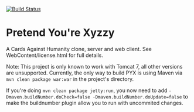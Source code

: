 [![Build Status](http://eleria.de:8081/job/PretendYourXyzzy/badge/icon)](http://eleria.de:8081/job/PretendYourXyzzy/)

Pretend You're Xyzzy
===================

A Cards Against Humanity clone, server and web client. See WebContent/license.html for full details.

Note: This project is only known to work with Tomcat 7, all other versions are unsupported. 
Currently, the only way to build PYX is using Maven via ```mvn clean package war:war``` in the project's directory.


If you're doing ```mvn clean package jetty:run```, you now need to add ```-Dmaven.buildNumber.doCheck=false -Dmaven.buildNumber.doUpdate=false``` to make the buildnumber plugin allow you to run with uncommited changes.
